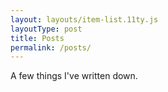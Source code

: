 ```yaml
---
layout: layouts/item-list.11ty.js
layoutType: post
title: Posts
permalink: /posts/
---
```


A few things I've written down.
